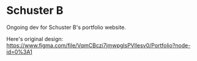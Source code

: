 # Schuster B 

Ongoing dev for Schuster B's portfolio website.

Here's original design:
https://www.figma.com/file/VqmCBczi7jmwpglsPVllesv0/Portfolio?node-id=0%3A1